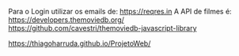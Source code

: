 Para o Login utilizar os emails de: https://reqres.in
A API de filmes é: https://developers.themoviedb.org/
                   https://github.com/cavestri/themoviedb-javascript-library

https://thiagoharruda.github.io/ProjetoWeb/